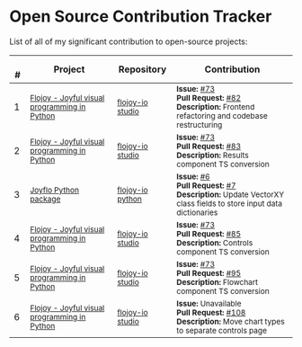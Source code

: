 # Open Source Contribution Tracker
List of all of my significant contribution to open-source projects:

&nbsp; # | Project | Repository   |       Contribution      
| ------------- | ------------- | --------------| ------------------------ |
| 1 | <sub> [Flojoy - Joyful visual programming in Python](https://www.flojoy.io/) </sub> | <sub> [flojoy-io studio](https://github.com/flojoy-io/studio)  </sub> | <sub> **Issue:** [#73](https://github.com/flojoy-io/studio/issues/73) <br/> **Pull Request:** [#82](https://github.com/flojoy-io/studio/pull/82) <br/> **Description:** Frontend refactoring and codebase restructuring </sub>| <!------------------------------------------------------------------------------------------->
| 2 | <sub> [Flojoy - Joyful visual programming in Python](https://www.flojoy.io/) </sub> | <sub> [flojoy-io studio](https://github.com/flojoy-io/studio)  </sub> | <sub> **Issue:** [#73](https://github.com/flojoy-io/studio/issues/73) <br/> **Pull Request:** [#83](https://github.com/flojoy-io/studio/pull/83) <br/> **Description:** Results component TS conversion </sub>| <!------------------------------------------------------------------------------------------->
| 3 | <sub> [Joyflo Python package](https://github.com/flojoy-io/python)  </sub> | <sub> [flojoy-io python](https://github.com/flojoy-io/python)  </sub> | <sub> **Issue:**  [#6](https://github.com/flojoy-io/python/issues/6) <br/> **Pull Request:** [#7](https://github.com/flojoy-io/python/pull/7) <br/> **Description:** Update VectorXY class fields to store input data dictionaries </sub>| <!------------------------------------------------------------------------------------------->
| 4 | <sub> [Flojoy - Joyful visual programming in Python](https://www.flojoy.io/) </sub> | <sub> [flojoy-io studio](https://github.com/flojoy-io/studio)  </sub> | <sub> **Issue:** [#73](https://github.com/flojoy-io/studio/issues/73) <br/> **Pull Request:** [#85](https://github.com/flojoy-io/studio/pull/85) <br/> **Description:** Controls component TS conversion </sub>| <!------------------------------------------------------------------------------------------->
| 5 | <sub> [Flojoy - Joyful visual programming in Python](https://www.flojoy.io/) </sub> | <sub> [flojoy-io studio](https://github.com/flojoy-io/studio)  </sub> | <sub> **Issue:** [#73](https://github.com/flojoy-io/studio/issues/73) <br/> **Pull Request:** [#95](https://github.com/flojoy-io/studio/pull/95) <br/> **Description:** Flowchart component TS conversion </sub>| <!------------------------------------------------------------------------------------------->
| 6 | <sub> [Flojoy - Joyful visual programming in Python](https://www.flojoy.io/) </sub> | <sub> [flojoy-io studio](https://github.com/flojoy-io/studio)  </sub> | <sub> **Issue:** Unavailable <br/> **Pull Request:** [#108](https://github.com/flojoy-io/studio/pull/108) <br/> **Description:** Move chart types to separate controls page </sub>| <!------------------------------------------------------------------------------------------->

